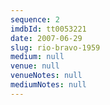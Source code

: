 ```yaml
---
sequence: 2
imdbId: tt0053221
date: 2007-06-29
slug: rio-bravo-1959
medium: null
venue: null
venueNotes: null
mediumNotes: null
---
```


